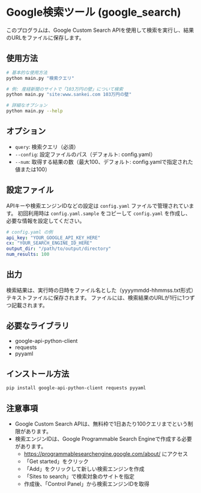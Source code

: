 # Google検索ツール (google_search)

このプログラムは、Google Custom Search APIを使用して検索を実行し、結果のURLをファイルに保存します。

## 使用方法

```bash
# 基本的な使用方法
python main.py "検索クエリ"

# 例: 産経新聞のサイトで「103万円の壁」について検索
python main.py "site:www.sankei.com 103万円の壁"

# 詳細なオプション
python main.py --help
```

## オプション

- `query`: 検索クエリ（必須）
- `--config`: 設定ファイルのパス（デフォルト: config.yaml）
- `--num`: 取得する結果の数（最大100、デフォルト: config.yamlで指定された値または100）

## 設定ファイル

APIキーや検索エンジンIDなどの設定は `config.yaml` ファイルで管理されています。
初回利用時は `config.yaml.sample` をコピーして `config.yaml` を作成し、必要な情報を設定してください。

```yaml
# config.yaml の例
api_key: "YOUR_GOOGLE_API_KEY_HERE"
cx: "YOUR_SEARCH_ENGINE_ID_HERE"
output_dir: "/path/to/output/directory"
num_results: 100
```

## 出力

検索結果は、実行時の日時をファイル名とした（yyyymmdd-hhmmss.txt形式）テキストファイルに保存されます。
ファイルには、検索結果のURLが1行に1つずつ記載されます。

## 必要なライブラリ

- google-api-python-client
- requests
- pyyaml

## インストール方法

```bash
pip install google-api-python-client requests pyyaml
```

## 注意事項

- Google Custom Search APIは、無料枠で1日あたり100クエリまでという制限があります。
- 検索エンジンIDは、Google Programmable Search Engineで作成する必要があります。
  - https://programmablesearchengine.google.com/about/ にアクセス
  - 「Get started」をクリック
  - 「Add」をクリックして新しい検索エンジンを作成
  - 「Sites to search」で検索対象のサイトを指定
  - 作成後、「Control Panel」から検索エンジンIDを取得
